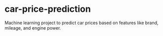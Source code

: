# car-price-prediction
Machine learning project to predict car prices based on features like brand, mileage, and engine power.
